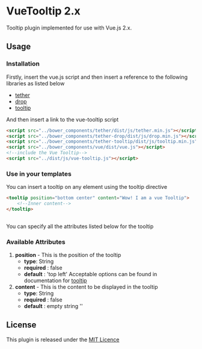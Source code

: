# VueTooltip 2.x

Tooltip plugin implemented for use with Vue.js 2.x.

## Usage

### Installation

Firstly, insert the vue.js script and then insert a reference to the following libraries as listed below
 - [tether](https://github.com/HubSpot/tether)
 - [drop](https://github.com/HubSpot/drop)
 - [tooltip](https://github.com/HubSpot/tooltip)
 
And then insert a link to the vue-tooltip script 

```html
<script src="../bower_components/tether/dist/js/tether.min.js"></script>
<script src="../bower_components/tether-drop/dist/js/drop.min.js"></script>
<script src="../bower_components/tether-tooltip/dist/js/tooltip.min.js"></script>
<script src="../bower_components/vue/dist/vue.js"></script>
<!--include the Vue Tooltip-->
<script src="../dist/js/vue-tooltip.js"></script>
```

### Use in your templates

You can insert a tooltip on any element using the tooltip directive

```html
<tooltip position="bottom center" content="Wow! I am a vue Tooltip">
    <!--Inner content-->
</tooltip>   
            
```

You can specify all the attributes listed below for the tooltip


### Available Attributes


1. **position** - This is the position of the tooltip 
    - **type**: String
    - **required** : false
    - **default** : 'top left'
    Acceptable options can be found in documentation for [tooltip](http://github.hubspot.com/tooltip/docs/welcome/)
2. **content** - This is the content to be displayed in the tooltip 
    - **type**: String
    - **required** : false
    - **default** : empty string ''

## License

This plugin is released under the [MIT Licence](https://opensource.org/licenses/MIT)
